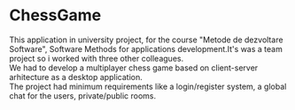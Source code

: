 # ChessGame
This application in university project, for the course "Metode de dezvoltare Software", Software Methods for applications development.It's was a team project so i worked with three other colleagues.  
We had to develop a multiplayer chess game based on client-server arhitecture as a desktop application.  
The project had minimum requirements like a login/register system, a global chat for the users, private/public rooms.


